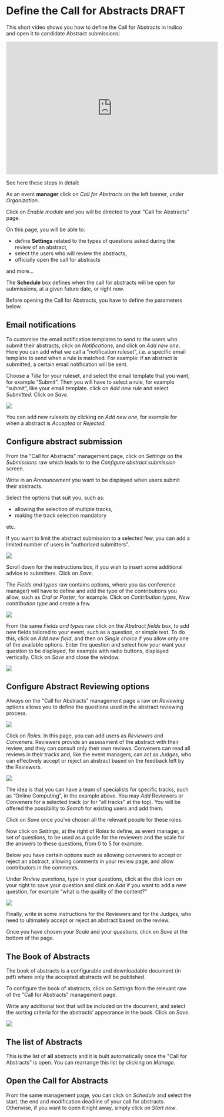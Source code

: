 # Define the Call for Abstracts DRAFT

This short video shows you how to define the Call for Abstracts in Indico and open it to candidate Abstract submissions:

<iframe width="576" height="360" frameborder="0" src="https://cds.cern.ch/video/2275338?showTitle=true" allowfullscreen></iframe>

See here these steps in detail:

As an event **manager** click on _Call for Abstracts_ on the left banner, under _Organization_. 

Click on _Enable module_ and you will be directed to your "Call for Abstracts" page.

On this page, you will be able to:
- define **Settings** related to the types of questions asked during the review of an abstract, 
- select the users who will review the abstracts, 
- officially open the call for abstracts

and more...

The **Schedule** box defines when the call for abstracts will be open for submissions, at a given future date, or right now.

Before opening the Call for Abstracts, you have to define the parameters below.

## Email notifications

To customise the email notification templates to send to the users who submit their abstracts, click on _Notifications_, and click on _Add new one_. Here you can add what we call a "notification ruleset", i.e. a specific email template to send when a rule is matched. For example: if an abstract is submitted, a certain email notification will be sent.

Choose a _Title_ for your ruleset, and select the email template that you want, for example “Submit”. Then you will have to select a rule, for example “submit”, like your email template. click on _Add new rule_ and select _Submitted_. Click on _Save_.

![](/assets/conference_abstract_def.png)

You can add new rulesets by clicking on _Add new one_, for example for when a abstract is _Accepted_ or _Rejected_.

## Configure abstract submission 

From the "Call for Abstracts" management page, click on _Settings_ on the _Submissions_ raw which leads to to the _Configure abstract submission_ screen. 

Write in an _Announcement_ you want to be displayed when users submit their abstracts.

Select the options that suit you, such as:
- allowing the selection of multiple tracks, 
- making the track selection mandatory

etc.

If you want to limit the abstract submission to a selected few, you can add a limited number of users in “authorised submitters”.

![](/assets/conference_abstract_submit_config.png)

Scroll down for the instructions box, if you wish to insert some additional advice to submitters. Click on _Save_.

The _Fields and types_ raw contains options, where you (as conference manager) will have to define and add the type of the contributions you allow, such as _Oral_ or _Poster_, for example.
Click on _Contribution types_, _New contribution type_ and create a few.

![](/assets/conference_abstract_type.png) 
   
From the same  _Fields and types_ raw click on the _Abstract fields_ box, to add new fields tailored to your event, such as a question, or simple text. To do this, click on _Add new field_, and then on _Single choice_ if you allow only one of the available options. Enter the question and select how your want your question to be displayed, for example with radio buttons, displayed vertically. Click on _Save_ and close the window.

![](/assets/conference_abstract_custom.png)

## Configure Abstract Reviewing options

Always on the "Call for Abstracts" management page a raw on _Reviewing_ options allows you to define the questions used in the abstract reviewing process.

![](/assets/conference_review_def.png)

Click on _Roles_. In this page, you can add users as _Reviewers_ and _Conveners_. Reviewers provide an assessment of the abstract with their review, and they can consult only their own reviews.
Conveners can read all reviews in their tracks and, like the event managers, can act as _Judges_, who can effectively accept or reject an abstract based on the feedback left by the Reviewers.

![](/assets/conference_reviewers.png)

The idea is that you can have a team of specialists for specific tracks, such as “Online Computing”, in the example above.
You may _Add_ Reviewers or Conveners for a selected track (or for “all tracks” at the top). You will be offered the possibility to _Search_ for existing users and add them.

Click on _Save_ once you’ve chosen all the relevant people for these roles.

Now click on _Settings_, at the right of _Roles_ to define, as event manager, a set of questions, to  be used as a guide for the reviewers and the scale for the answers to these questions, from 0 to 5 for example.

Below you have certain options such as allowing conveners to accept or reject an abstract, allowing comments in your review page, and allow contributors in the comments.

Under _Review questions_, type in your questions, click at the disk icon on your right to save your question and click on _Add_ if you want to add a new question, for example “what is the quality of the content?"

![](/assets/conference_review_instructions.png)

Finally, write in some instructions for the Reviewers and for the Judges, who need to ultimately accept or reject an abstract based on the review.

Once you have chosen your _Scale_ and your _questions_, click on _Save_ at the bottom of the page.

## The Book of Abstracts

The book of abstracts is a configurable and downloadable document (in pdf) where only the accepted abstracts will be published. 
 
To configure the book of abstracts, click on _Settings_ from the relevant raw of the "Call for Abstracts" management page.

Write any additional text that will be included on the document, and select the sorting criteria for the abstracts’ appearance in the book.  Click on _Save_.

![](/assets/conference_abstracts_book_list.png)

## The list of Abstracts

This is the list of **all** abstracts and it is built automatically once the "Call for Abstracts" is open.
You can rearrange this list by clicking on _Manage_.

## Open the Call for Abstracts

From the same management page, you can click on _Schedule_ and select the start, the end and modification deadline of your call for abstracts. Otherwise, if you want to open it right away, simply click on _Start now_.

